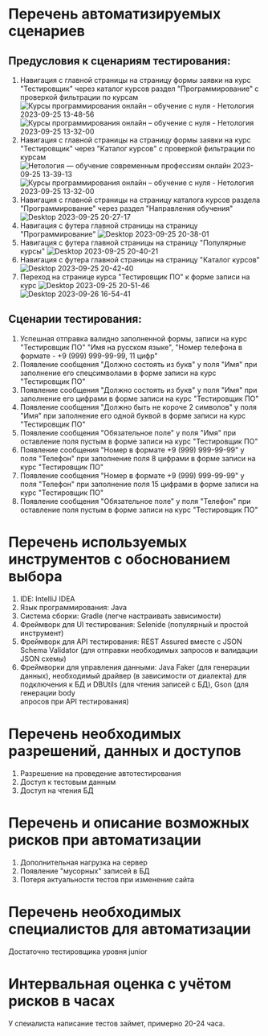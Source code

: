 # Перечень автоматизируемых сценариев
## Предусловия к сценариям тестирования:
1. Навигация с главной страницы на страницу формы заявки на курс "Тестировщик" через каталог курсов раздел "Программирование" с проверкой фильтрации по курсам
   ![Курсы программирования онлайн – обучение с нуля - Нетология 2023-09-25 13-48-56](https://github.com/Dimonstratos/HW4.2/assets/130654761/7fc22b26-6a70-482e-8d9a-a0fcd8f009b4)
   ![Курсы программирования онлайн – обучение с нуля - Нетология 2023-09-25 13-32-00](https://github.com/Dimonstratos/HW4.2/assets/130654761/c95c3365-6035-4d47-99cb-cc1914c3a9de)
1. Навигация с главной страницы на страницу формы заявки на курс "Тестировщик" через "Каталог курсов" с проверкой фильтрации по курсам
   ![Нетология — обучение современным профессиям онлайн 2023-09-25 13-39-13](https://github.com/Dimonstratos/HW4.2/assets/130654761/7d2d3a7e-c2e0-4909-8075-163a02852326)
   ![Курсы программирования онлайн – обучение с нуля - Нетология 2023-09-25 13-32-00](https://github.com/Dimonstratos/HW4.2/assets/130654761/cea3c710-864c-4ded-96ef-57b70855e064)
1. Навигация с главной страницы на страницу каталога курсов раздела "Программирование" через раздел "Направления обучения"
   ![Desktop 2023-09-25 20-27-17](https://github.com/Dimonstratos/HW4.2/assets/130654761/6105636c-47d4-49ba-8d65-2dff84071e7b)
1. Навигация с футера главной страницы на страницу "Программирование"
   ![Desktop 2023-09-25 20-38-01](https://github.com/Dimonstratos/HW4.2/assets/130654761/6d62f335-f4ab-4002-b8fd-ee6c570f5346)
1. Навигация с футера главной страницы на страницу "Популярные курсы"
   ![Desktop 2023-09-25 20-40-21](https://github.com/Dimonstratos/HW4.2/assets/130654761/b7edc86a-92db-4636-be0a-dc250a2bf194)
1. Навигация с футера главной страницы на страницу "Каталог курсов"
   ![Desktop 2023-09-25 20-42-40](https://github.com/Dimonstratos/HW4.2/assets/130654761/2f2c5869-8551-45c7-988a-10352b78c874)
1. Переход на странице курса "Тестировщик ПО" к форме записи на курс
   ![Desktop 2023-09-25 20-51-46](https://github.com/Dimonstratos/HW4.2/assets/130654761/ae0a9132-f0cc-43cf-bc12-86546a33310d)
   ![Desktop 2023-09-26 16-54-41](https://github.com/Dimonstratos/HW4.2/assets/130654761/97a2b271-93e4-4fc0-b5c6-07fca99495d4)


## Сценарии тестирования:
1. Успешная отправка валидно заполненной формы, записи на курс "Тестировщик ПО" "Имя на русском языке", "Номер телефона в формате - +9 (999) 999-99-99, 11 цифр" 
1. Появление сообщения "Должно состоять из букв" у поля "Имя" при заполнение его спецсимволами в форме записи на курс "Тестировщик ПО"
1. Появление сообщения "Должно состоять из букв" у поля "Имя" при заполнение его цифрами в форме записи на курс "Тестировщик ПО"
1. Появление сообщения "Должно быть не короче 2 символов" у поля "Имя" при заполнение его одной буквой в форме записи на курс "Тестировщик ПО"
1. Появление сообщения "Обязательное поле" у поля "Имя" при оставление поля пустым в форме записи на курс "Тестировщик ПО"
1. Появление сообщения "Номер в формате +9 (999) 999-99-99" у поля "Телефон" при заполнение поля 8 цифрами в форме записи на курс "Тестировщик ПО"
1. Появление сообщения "Номер в формате +9 (999) 999-99-99" у поля "Телефон" при заполнение поля 15 цифрами в форме записи на курс "Тестировщик ПО"
1. Появление сообщения "Обязательное поле" у поля "Телефон" при оставление поля пустым в форме записи на курс "Тестировщик ПО"

# Перечень используемых инструментов с обоснованием выбора
1. IDE: IntelliJ IDEA
1. Язык программирования: Java
1. Система сборки: Gradle (легче настраивать зависимости)
1. Фреймворк для UI тестирования: Selenide (популярный и простой инструмент)
1. Фреймворк для API тестирования: REST Assured вместе с JSON Schema Validator (для отправки необходимых запросов и валидации JSON схемы)
1. Фреймворки для управления данными: Java Faker (для генерации данных), необходимый драйвер (в зависимости от диалекта) для подключения к БД и DBUtils (для чтения записей с БД), Gson (для генерации body  
   апросов при API тестирования)
   
# Перечень необходимых разрешений, данных и доступов
1. Разрешение на проведение автотестирования
1. Доступ к тестовым данным
1. Доступ на чтения БД

# Перечень и описание возможных рисков при автоматизации
1. Дополнительная нагрузка на сервер
1. Появление "мусорных" записей в БД
1. Потеря актуальности тестов при изменение сайта

# Перечень необходимых специалистов для автоматизации
   Достаточно тестировщика уровня junior

# Интервальная оценка с учётом рисков в часах
   У спеиалиста написание тестов займет, примерно 20-24 часа.
